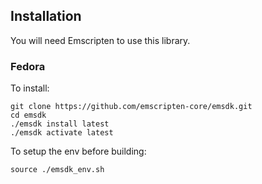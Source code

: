 
## Installation
You will need Emscripten to use this library.

### Fedora
To install:
```
git clone https://github.com/emscripten-core/emsdk.git
cd emsdk
./emsdk install latest
./emsdk activate latest

```

To setup the env before building:
```
source ./emsdk_env.sh

```

